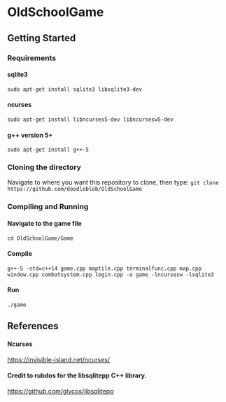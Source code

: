 # OldSchoolGame

## Getting Started

### Requirements
#### sqlite3
`sudo apt-get install sqlite3 libsqlite3-dev`
#### ncurses
`sudo apt-get install libncurses5-dev libncursesw5-dev`
#### g++ version 5+
`sudo apt-get install g++-5`

### Cloning the directory
Navigate to where you want this repository to clone, then type:
`git clone https://github.com/doodleblob/OldSchoolGame`

### Compiling and Running
#### Navigate to the game file
`cd OldSchoolGame/Game`
#### Compile
`g++-5 -std=c++14 game.cpp maptile.cpp terminalfunc.cpp map.cpp window.cpp combatsystem.cpp login.cpp -o game -lncursesw -lsqlite3`
#### Run
`./game`

## References

#### Ncurses
https://invisible-island.net/ncurses/
#### Credit to rubdos for the libsqlitepp C++ library.
https://github.com/glycos/libsqlitepp
